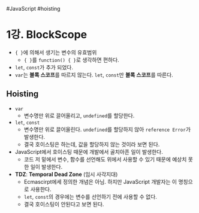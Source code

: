 #JavaScript #hoisting
# 1강. BlockScope

- `{ }`에 의해서 생기는 변수의 유효범위
	- `{ }`를 `function() { }`로 생각하면  편하다.
- `let`, `const`가 추가 되었다.
- `var`는 **블록 스코프**를 따르지 않는다. `let`, `const`만 **블록 스코프**를 따른다.

## Hoisting
- `var`
	- 변수명만 위로 끌어올리고, `undefined`를 할당한다.
- `let`, `const`
	- 변수명만 위로 끌어올린다. `undefined`를 할당하지 않아 `reference Error`가 발생한다.
	- 결국 호이스팅은 하는데, 값을 할당하지 않는 것이라 보면 된다.
- JavaScript에서 호이스팅 때문에 개발에서 골치아픈 일이 발생한다.
	- 코드 저 밑에서 변수, 함수를 선언해도 위에서 사용할 수 있기 때문에 예상치 못한 일이 발생한다.
- **TDZ**: **Temporal Dead Zone** (임시 사각지대)
	- Ecmascirpt에세 정의한 개념은 아님. 하지만 JavaScript 개발자는 이 명칭으로 사용한다.
	- `let`, `const`의 경우에는 변수를 선언하기 전에 사용할 수 없다.
	- 결국 호이스팅이 안된다고 보면 된다.